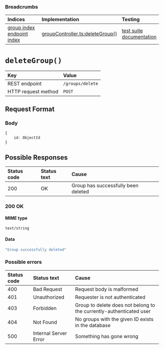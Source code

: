 ### Breadcrumbs

| Indices | Implementation | Testing |
| :----------------------------------------------------------- | :-------------------------------------------------------------------------------------------------------------------- | :--------------------------------------------------------------------------------------------------------------------------------------------------------------- |
| [group index](./index.md)<br>[endpoint index](../index.md) | [groupController.ts:deleteGroup()](../../../../../backend/src/controllers/groupController.ts#L211-L255) | [test suite](../../../../../backend/tests/controllers/groups/deleteGroup.test.ts)<br>[documentation](../../tests/groups/deleteGroup.test.md) |

# `deleteGroup()`

| Key                 | Value            |
| :------------------ | :--------------- |
| REST endpoint       | `/groups/delete` |
| HTTP request method | `POST`           |

## Request Format

### Body

```typescript
{
    id: ObjectId
}
```

## Possible Responses

| Status code | Status text | Cause                               |
| :---------- | :---------- | :---------------------------------- |
| 200         | OK          | Group has successfully been deleted |

### 200 OK

#### MIME type

`text/string`

#### Data

```typescript
"Group successfully deleted"
```

### Possible errors

| Status code | Status text           | Cause                                                               |
| :---------- | :-------------------- | :------------------------------------------------------------------ |
| 400         | Bad Request           | Request body is malformed                                           |
| 401         | Unauthorized          | Requester is not authenticated                                      |
| 403         | Forbidden             | Group to delete does not belong to the currently-authenticated user |
| 404         | Not Found             | No groups with the given ID exists in the database                  |
| 500         | Internal Server Error | Something has gone wrong                           |
